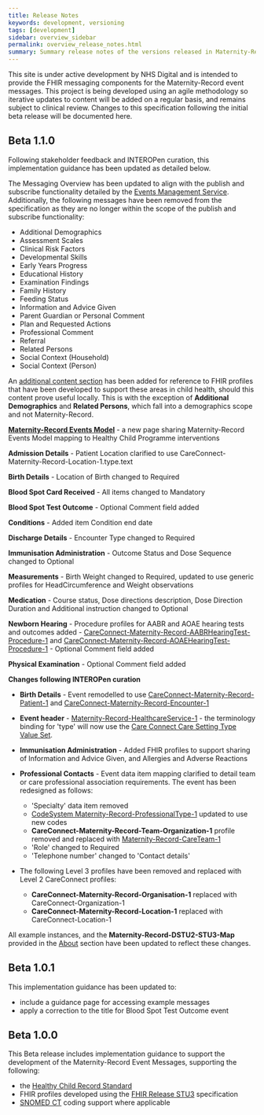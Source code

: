 ```yaml
---
title: Release Notes
keywords: development, versioning
tags: [development]
sidebar: overview_sidebar
permalink: overview_release_notes.html
summary: Summary release notes of the versions released in Maternity-Record Implementation Guide
---
```


This site is under active development by NHS Digital and is intended to provide the FHIR messaging components for the Maternity-Record event messages. This project is being developed using an agile methodology so iterative updates to content will be added on a regular basis, and remains subject to clinical review. Changes to this specification following the initial beta release will be documented here.

## Beta 1.1.0 ##

Following stakeholder feedback and INTEROPen curation, this implementation guidance has been updated as detailed below.

The Messaging Overview has been updated to align with the publish and subscribe functionality detailed by the [Events Management Service](http://developer.nhs.uk/apis/ems-beta). Additionally, the following messages have been removed from the specification as they are no longer within the scope of the publish and subscribe functionality:

- Additional Demographics
- Assessment Scales
- Clinical Risk Factors
- Developmental Skills
- Early Years Progress
- Educational History 
- Examination Findings
- Family History
- Feeding Status
- Information and Advice Given
- Parent Guardian or Personal Comment
- Plan and Requested Actions
- Professional Comment
- Referral
- Related Persons
- Social Context (Household)
- Social Context (Person)

An [additional content section](explore_additional_content.html) has been added for reference to FHIR profiles that have been developed to support these areas in child health, should this content prove useful locally. This is with the exception of **Additional Demographics** and **Related Persons**, which fall into a demographics scope and not Maternity-Record. 

**[Maternity-Record Events Model](explore_Maternity-Record_events_model.html)** - a new page sharing Maternity-Record Events Model mapping to Healthy Child Programme interventions

**Admission Details** - Patient Location clarified to use CareConnect-Maternity-Record-Location-1.type.text

**Birth Details** - Location of Birth changed to Required

**Blood Spot Card Received** - All items changed to Mandatory

**Blood Spot Test Outcome** - Optional Comment field added

**Conditions** - Added item Condition end date

**Discharge Details** - Encounter Type changed to Required

**Immunisation Administration** - Outcome Status and Dose Sequence changed to Optional

**Measurements** - Birth Weight changed to Required, updated to use generic profiles for HeadCircumference and Weight observations

**Medication** - Course status, Dose directions description, Dose Direction Duration and Additional instruction changed to Optional

**Newborn Hearing** 
	- Procedure profiles for AABR and AOAE hearing tests and outcomes added - [CareConnect-Maternity-Record-AABRHearingTest-Procedure-1](https://fhir.nhs.uk/STU3/StructureDefinition/CareConnect-Maternity-Record-AABRHearingTest-Procedure-1) and [CareConnect-Maternity-Record-AOAEHearingTest-Procedure-1](https://fhir.nhs.uk/STU3/StructureDefinition/CareConnect-Maternity-Record-AOAEHearingTest-Procedure-1)
	- Optional Comment field added

**Physical Examination** - Optional Comment field added


**Changes following INTEROPen curation**

- **Birth Details** - Event remodelled to use [CareConnect-Maternity-Record-Patient-1](https://fhir.nhs.uk/STU3/StructureDefinition/CareConnect-Maternity-Record-Patient-1) and [CareConnect-Maternity-Record-Encounter-1](https://fhir.nhs.uk/STU3/StructureDefinition/CareConnect-Maternity-Record-Encounter-1)
- **Event header** - [Maternity-Record-HealthcareService-1](https://fhir.nhs.uk/STU3/StructureDefinition/Maternity-Record-HealthcareService-1) - the terminology binding for 'type' will now use the [Care Connect Care Setting Type Value Set](https://fhir.hl7.org.uk/STU3/ValueSet/CareConnect-CareSettingType-1).
- **Immunisation Administration** - Added FHIR profiles to support sharing of Information and Advice Given, and Allergies and Adverse Reactions 
- **Professional Contacts** - Event data item mapping clarified to detail team or care professional association requirements. The event has been redesigned as follows:
	- 'Specialty' data item removed
	- [CodeSystem Maternity-Record-ProfessionalType-1](https://fhir.nhs.uk/STU3/CodeSystem/Maternity-Record-ProfessionalType-1) updated to use new codes
	- **CareConnect-Maternity-Record-Team-Organization-1** profile removed and replaced with [Maternity-Record-CareTeam-1](https://fhir.nhs.uk/STU3/StructureDefinition/Maternity-Record-CareTeam-1)
	- 'Role' changed to Required
	- 'Telephone number' changed to 'Contact details'

- The following Level 3 profiles have been removed and replaced with Level 2 CareConnect profiles:
	- **CareConnect-Maternity-Record-Organisation-1** replaced with CareConnect-Organization-1
	- **CareConnect-Maternity-Record-Location-1** replaced with CareConnect-Location-1

All example instances, and the **Maternity-Record-DSTU2-STU3-Map** provided in the [About](support_about.html) section have been updated to reflect these changes.

## Beta 1.0.1 ##
This implementation guidance has been updated to:
- include a guidance page for accessing example messages
- apply a correction to the title for Blood Spot Test Outcome event

## Beta 1.0.0 ##
This Beta release includes implementation guidance to support the development of the Maternity-Record Event Messages, supporting the following:

- the [Healthy Child Record Standard](https://theprsb.org/standards/healthychildrecord/)
- FHIR profiles developed using the [FHIR Release STU3](https://www.hl7.org/fhir/STU3/index.html) specification
- [SNOMED CT](https://digital.nhs.uk/snomed-ct) coding support where applicable
